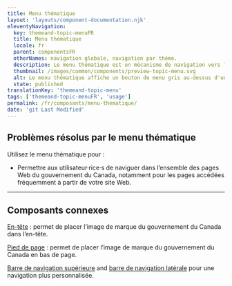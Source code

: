```yaml
---
title: Menu thématique
layout: 'layouts/component-documentation.njk'
eleventyNavigation:
  key: themeand-topic-menuFR
  title: Menu thématique
  locale: fr
  parent: componentsFR
  otherNames: navigation globale, navigation par thème.
  description: Le menu thématique est un mécanisme de navigation vers les tâches les plus importantes des sites Web du gouvernement du Canada.
  thumbnail: /images/common/components/preview-topic-menu.svg
  alt: Le menu thématique affiche un bouton de menu gris au-dessus d'une liste verticale étendue d'options de menu.
  state: published
translationKey: 'themeand-topic-menu'
tags: ['themeand-topic-menuFR', 'usage']
permalink: /fr/composants/menu-thematique/
date: 'git Last Modified'
---
```


## Problèmes résolus par le menu thématique

Utilisez le menu thématique pour :

- Permettre aux utilisateur·rice·s de naviguer dans l’ensemble des pages Web du gouvernement du Canada, notamment pour les pages accédées fréquemment à partir de votre site Web.

<hr/>

## Composants connexes

<a href="{{ links.header }}">En-tête</a> : permet de placer l’image de marque du gouvernement du Canada dans l’en-tête.

<a href="{{ links.footer }}">Pied de page</a> : permet de placer l’image de marque du gouvernement du Canada en bas de page.

<a href="{{ links.topNav }}">Barre de navigation supérieure</a> and <a href="{{ links.sideNav }}">barre de navigation latérale</a> pour une navigation plus personnalisée.
